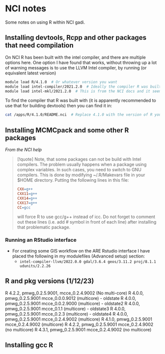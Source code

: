 # NCI notes

Some notes on using R within NCI gadi.

## Installing devtools, Rcpp and other packages that need compilation

On NCI R has been built with the intel compiler, and there are multiple options here. One option I have found that works, without throwing up a lot of warning messages is to use the LLVM Intel compiler, by running (or equivalent latest version)


```sh
module load R/4.1.0  # Or whatever version you want
module load intel-compiler/2021.2.0  # Ideally the compiler R was built with
module load intel-mkl/2021.2.0  # This is from the NCI docs and it seems to be required sometimes
```

To find the compiler that R was built with (it is apparently recommended to use that for building devtools) then you can find it in:

```sh
cat /apps/R/4.1.0/README.nci  # Replace 4.1.0 with the version of R you need
```
## Installing MCMCpack and some other R packages

*From the NCI help*

> [!quote]
> Note, that some packages can not be build with Intel compilers. The problem usually happens when a package using complex variables. In such cases, you need to switch to GNU compilers. This is done by modifying ~/.R/Makevars file in your $HOME directory. Putting the following lines in this file:
> ```makefile
> CXX=g++
> CXX11=g++
> CXX14=g++
> CXX17=g++
> CC=gcc
> ```
> will force R to use gcc/g++ instead of icc. Do not forget to comment out these lines (i.e. add # symbol in front of each line) after installing that problematic package.

### Running an RStudio interface

- For creating some GIS workflow on the ARE Rstudio interface I have placed the following in my modulefiles (Advanced setup) section:
    - `intel-compiler-llvm/2022.0.0 gdal/3.6.4 geos/3.11.2 proj/8.1.1 udunits/2.2.26`

## R and pkg versions (1/12/23)

R 4.2.2, pmwg_0.2.5.9001, mcce_0.2.4.9002   (No multi-core)
R 4.0.0, pmwg_0.2.5.9001 mcce_0.0.0.9012    (multicore) - oldstate
R 4.0.0, pmwg_0.2.5.9001 mcce_0.0.2.9000    (multicore) - oldstate2
R 4.0.0, pmwg_0.2.5.9001  mcce_0.1.1  (multicore) - oldstate3
R 4.0.0, pmwg_0.2.5.9001  mcce_0.2.3  (multicore) - oldstate4
R 4.0.0, pmwg_0.2.5.9001 mcce_0.2.4.9002 (multicore)
R 4.1.0, pmwg_0.2.5.9001 mcce_0.2.4.9002 (multicore)
R 4.2.2, pmwg_0.2.5.9001 mcce_0.2.4.9002 (no multicore)
R 4.3.1, pmwg_0.2.5.9001 mcce_0.2.4.9002 (no multicore)


## Installing gcc R

```bash

```